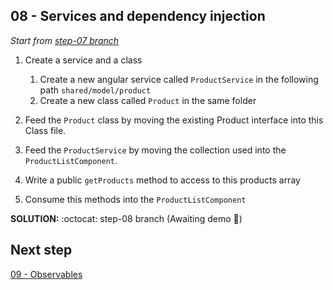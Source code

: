 ## 08 - Services and dependency injection

*Start from [step-07 branch](https://github.com/blongearet/angular-course-app/tree/step-07)*

1. Create a service and a class

    1. Create a new angular service called `ProductService` in the following path `shared/model/product`
    2. Create a new class called `Product` in the same folder

2. Feed the `Product` class by moving the existing Product interface into this Class file.
3. Feed the `ProductService` by moving the collection used into the `ProductListComponent`.
4. Write a public `getProducts` method to access to this products array
5. Consume this methods into the `ProductListComponent`

**SOLUTION:** :octocat: step-08 branch (Awaiting demo 🚀)

## Next step

[09 - Observables](./09%20-%20Observables.md)